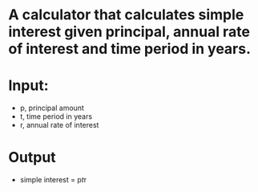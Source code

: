 # A calculator that calculates simple interest given principal, annual rate of interest and time period in years.

# Input:
   * p, principal amount
   * t, time period in years
   * r, annual rate of interest
# Output
   * simple interest = p*t*r
